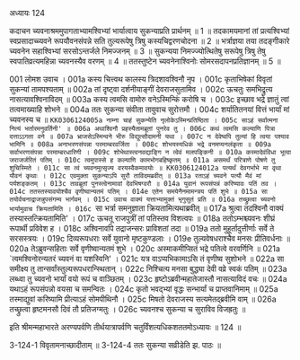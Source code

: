 अध्यायः 124

कदाचन च्यवनाश्रममुपागताभ्यामश्विभ्यां भार्यात्वाय सुकन्याप्रति प्रार्थनम् ॥ 1 ॥ तदकामयमानां तां प्रत्यश्विभ्यां स्वप्रसादाच्च्यवने रूपयौवनसंपन्ने सति तुल्यरूपेषु त्रिषु कस्यचिद्वरणचोदना ॥ 2 ॥ भर्त्राज्ञया तया तदङ्गीकारे च्यवनेन सहाश्विभ्यां सरसोऽन्तर्जले निमज्जनम् ॥ 3 ॥ सुकन्यया निमज्ज्योत्थितेषु सरूपेषु त्रिषु तेषु स्वपातिव्रत्यमहिन्ना च्यवनस्यैव वरणम् ॥ 4 ॥ ततस्तुष्टेन च्यवनेनाश्विनोः सोमरसदापनप्रतिज्ञानम् ॥ 5 ॥

001 लोमश उवाच ।
001a कस्य चित्त्वथ कालस्य त्रिदशावश्विनौ नृप ।
001c कृताभिषेकां विवृतां सुकन्यां तामपश्यताम् ॥
002a तां दृष्ट्वा दर्शनीयाङ्गीं देवराजसुतामिव ।
002c ऊचतुः समभिद्रुत्य नासत्यावश्विनाविदम् ॥
003a कस्य त्वमसि वामोरु वनेऽस्मिन्किं करोषि च ।
003c इच्छाव भद्रे ज्ञातुं त्वां तत्वमाख्याहि शोभने ॥
004a ततः सुकन्या संवीता तावुवाच सुरोत्तमौ ।
004c शर्यातितनयां वित्तं भार्यां मां च्यवनस्य च ॥
`KK0306124005a नाम्ना चाहं सुकन्येति नृलोकेऽस्मिन्प्रतिष्ठिता ।
005c साऽहं सर्वात्मना नित्यं भर्तारमनुवर्तिनी' ॥
006a अथाश्विनौ प्रहस्यैतामब्रूतां पुनरेव तु ।
006c कथं त्वमसि कल्याणि पित्रा दत्ताऽऽगता वने ॥
007a भ्राजसेऽस्मिन्वने भीरु विद्युत्सौदामनी यथा ।
007c न देवेष्वपि तुल्यां हि त्वया पश्याव भामिनि ॥
008a अनाभरणसंपन्ना परमाम्बरवर्जिता ।
008c शोभयस्यधिकं भद्रे वनमप्यनलंकृता ॥
009a सर्वाभरणसंपन्ना परमाम्बरधारिणी ।
009c शोभेथास्त्वनवद्याङ्गि न त्वेवं मलपङ्किनी ॥
010a कस्मादेवंविधा भूत्वा जराजर्जरितं पतिम् ।
010c त्वमुपास्से ह कल्याणि कामभोगबहिष्कृतम् ॥
011a असमर्थं परित्राणे पोषणे तु शुचिस्मिते ।
011c सा त्वं च्यवनमुत्सृज्य वरयस्वैकमावयोः ॥
 KK0306124012a पत्यर्थं देवगर्भाभे मा वृथा यौवनं कृथाः ।
012c एवमुक्ता सुकन्याऽपि सुरौ ताविदमब्रवीत् ॥
013a रताऽहं च्यवने पत्यौ मैवं मां पर्यशङ्कतम् ।
013c तावब्रूतां पुनस्त्वेनामावां देवभिषग्वरौ ॥
014a युवानं रूपसंपन्नं करिष्यावः पतिं तव ।
014c ततस्तस्यावयोश्चैव वृणीष्वान्यतमं पतिम् ।
014e एतेन समयेनैनमामन्त्रय पतिं शुभे ॥
015a सा तयोर्वचनाद्राजन्नुपसंगम्य भार्गवम् ।
015c उवाच वाक्यं यत्ताभ्यामुक्तं भृगुसुतं प्रति ॥
016a तच्छ्रुत्वा च्यवनो भार्यामुवाच क्रियतामिति ।
016c `सा भर्त्रा समनुज्ञाता क्रियतामित्यथाब्रवीत् ॥
017a श्रुत्वा तदश्विनौ वाक्यं तस्यास्तत्क्रियतामिति' ।
017c ऊचतू राजपुत्रीं तां पतिस्तव विशत्वपः ॥
018a ततोऽम्भश्च्यवनः शीघ्रं रूपार्थी प्रविवेश ह ।
018c अश्विनावपि तद्राजन्सरः प्राविशतां तदा ॥
019a ततो मुहूर्तादुत्तीर्णाः सर्वे ते सरसस्त्रयः ।
019c दिव्यरूपधराः सर्वे युवानो मृष्टकुण्डलाः ।
019e तुल्यवेषधराश्चैव मनसः प्रीतिवर्धनाः ॥
020a तेऽब्रुवन्सहिताः सर्वे वृणीष्वान्यतमं शुभे ।
020c अस्माकमीप्सितं भद्रे पतित्वे वरवर्णिनि ॥
021a `त्वमश्विनोरन्यतरं च्यवनं वा यशस्विनि' ।
021c यत्र वाऽप्यभिकामाऽसि तं वृणीष्व सुशोभने ॥
022a सा समीक्ष्य तु तान्सर्वांस्तुल्यरूपधरान्स्थितान् ।
022c निश्चित्य मनसा बुद्ध्या देवी वव्रे स्वकं पतिम् ॥
023a लब्ध्वा तु च्यवनो भार्यां वयो रूपं च वाञ्छितम् ।
023c हृष्टोऽब्रवीन्महातेजास्तौ नासत्याविदं वचः ॥
024a यथाऽहं रूपसंपन्नो वयसा च समन्वितः ।
024c कृतो भवद्भ्यां वृद्धः सन्भार्यां च प्राप्तवानिमाम् ॥
025a तस्माद्युवां करिष्यामि प्रीत्याऽहं सोमपीथिनौ ।
025c मिषतो देवराजस्य सत्यमेतद्ब्रवीमि वाम् ॥
026a तच्छ्रुत्वा हृष्टमनसौ दिवं तौ प्रतिजग्मतुः ।
026c च्यवनश्च सुकन्या च सुराविव विजह्रतुः ॥

इति श्रीमन्महाभारते अरण्यपर्वणि तीर्थयात्रापर्वणि चतुर्विंशत्यधिकशततमोऽध्यायः ॥ 124 ॥

3-124-1 विवृतामनाच्छादीताम् ॥ 3-124-4 ततः सुकन्या सव्रीडेति झ. पाठः ॥